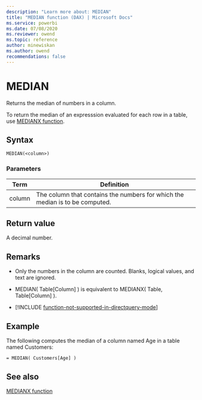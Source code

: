 ```yaml
---
description: "Learn more about: MEDIAN"
title: "MEDIAN function (DAX) | Microsoft Docs"
ms.service: powerbi 
ms.date: 07/08/2020
ms.reviewer: owend
ms.topic: reference
author: minewiskan
ms.author: owend 
recommendations: false
---
```

# MEDIAN
  
Returns the median of numbers in a column.  
  
To return the median of an expresssion evaluated for each row in a table, use [MEDIANX function](medianx-function-dax.md).  
  
## Syntax  
  
```dax
MEDIAN(<column>)  
```
  
### Parameters  
  
|Term|Definition|  
|--------|--------------|  
|column|The column that contains the numbers for which the median is to be computed.|  
  
## Return value

A decimal number.  
  
## Remarks

- Only the numbers in the column are counted. Blanks, logical values, and text are ignored.  
  
- MEDIAN( Table[Column] ) is equivalent to MEDIANX( Table, Table[Column] ).  

- [!INCLUDE [function-not-supported-in-directquery-mode](includes/function-not-supported-in-directquery-mode.md)]

## Example

The following computes the median of a column named Age in a table named Customers:  
  
```dax
= MEDIAN( Customers[Age] )  
```
  
## See also

[MEDIANX function](medianx-function-dax.md)  
